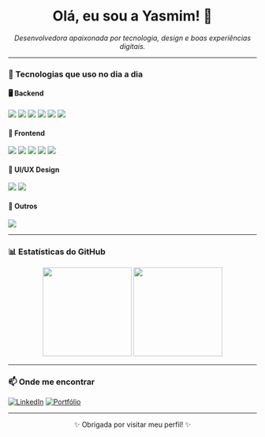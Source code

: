 <!-- ### <div align="rigth">Muito prazer, sou a Yasmim 😃 sou uma desenvolvedora backend em desenvolvimento 👩‍💻</div>  
<br/>

-  📍Atualmente estou focando [nesse projeto](https://github.com/YasmimAlves01/PRAIOOU)  


- 🌱 Atualmente estou focando em C++ e Node.js  


<br/>  


## Connect with me  
<div align="center">
<a href="https://github.com/YasmimAlves01" target="_blank">
<img src=https://img.shields.io/badge/github-%2324292e.svg?&style=for-the-badge&logo=github&logoColor=white alt=github style="margin-bottom: 5px;" />
</a>
<a href="https://linkedin.com/in/yasmim-rodrigues-b6b25a266" target="_blank">
<img src=https://img.shields.io/badge/linkedin-%231E77B5.svg?&style=for-the-badge&logo=linkedin&logoColor=white alt=linkedin style="margin-bottom: 5px;" />
</a>  
</div>  


<br/>  


## Github Stats  
![Anurag's GitHub stats](https://github-readme-stats.vercel.app/api?username=YasmimAlves01\&rank_icon=github&theme=transparent)
<br/>
<br/>
![Top Langs](https://github-readme-stats.vercel.app/api/top-langs/?username=YasmimAlves01&layout=compact&theme=transparent)

<br/>  


## My Skill Set  
<table align="center"><tr><td valign="top" width="50%">
<table align="center"><tr><td valign="top" width="50%" background-color="#ffff">



### Frontend  
<div align="center" background-color="#ffff">  
<div align="center">  
<a href="https://www.w3schools.com/css/" target="_blank"><img style="margin: 10px" src="https://profilinator.rishav.dev/skills-assets/css3-original-wordmark.svg" alt="CSS3" height="50" /></a>  
<a href="https://www.javascript.com/" target="_blank"><img style="margin: 10px" src="https://profilinator.rishav.dev/skills-assets/javascript-original.svg" alt="JavaScript" height="50" /></a>  
<a href="https://reactjs.org/" target="_blank"><img style="margin: 10px" src="https://profilinator.rishav.dev/skills-assets/react-original-wordmark.svg" alt="React" height="50" /></a>  
<a href="https://en.wikipedia.org/wiki/HTML5" target="_blank"><img style="margin: 10px" src="https://profilinator.rishav.dev/skills-assets/html5-original-wordmark.svg" alt="HTML5" height="50" /></a>  
<a href="https://flutter.dev/" target="_blank"><img style="margin: 10px" src="https://profilinator.rishav.dev/skills-assets/flutterio-icon.svg" alt="Flutter" height="50" /></a>  
</div>

</td><td valign="top" width="50%">



### Backend  
<div align="center" background-color="#ffff">  
<div align="center">  
<a href="https://www.cplusplus.com/" target="_blank"><img style="margin: 10px" src="https://profilinator.rishav.dev/skills-assets/cplusplus-original.svg" alt="C++" height="50" /></a>  
<a href="https://www.mongodb.com/" target="_blank"><img style="margin: 10px" src="https://profilinator.rishav.dev/skills-assets/mongodb-original-wordmark.svg" alt="MongoDB" height="50" /></a>  
<a href="https://github.com/" target="_blank"><img style="margin: 10px" src="https://profilinator.rishav.dev/skills-assets/git-scm-icon.svg" alt="Git" height="50" /></a>  
<a href="https://docs.microsoft.com/en-us/dotnet/csharp/" target="_blank"><img style="margin: 10px" src="https://profilinator.rishav.dev/skills-assets/csharp-original.svg" alt="C#" height="50" /></a>  
<a href="https://nodejs.org/" target="_blank"><img style="margin: 10px" src="https://profilinator.rishav.dev/skills-assets/nodejs-original-wordmark.svg" alt="Node.js" height="50" /></a>  
<a href="https://www.mysql.com/" target="_blank"><img style="margin: 10px" src="https://profilinator.rishav.dev/skills-assets/mysql-original-wordmark.svg" alt="MySQL" height="50" /></a>  
<a href="https://firebase.google.com/" target="_blank"><img style="margin: 10px" src="https://profilinator.rishav.dev/skills-assets/firebase.png" alt="Firebase" height="50" /></a>  
</div>

</td></tr></table>  </table> 

<br/>  


<div align="center">
<img src="https://komarev.com/ghpvc/?username=YasmimAlves01&&style=flat-square" align="center" />
</div>  
<br/> -->

<h1 align="center">Olá, eu sou a Yasmim! 👋</h1>

<p align="center">
  <i>Desenvolvedora apaixonada por tecnologia, design e boas experiências digitais.</i>
</p>

---

### 🚀 Tecnologias que uso no dia a dia

#### 🖥️ Backend
<img src="https://img.shields.io/badge/Node.js-339933?style=for-the-badge&logo=nodedotjs&logoColor=white"/>
<img src="https://img.shields.io/badge/MySQL-005C84?style=for-the-badge&logo=mysql&logoColor=white"/>
<img src="https://img.shields.io/badge/MongoDB-4EA94B?style=for-the-badge&logo=mongodb&logoColor=white"/>
<img src="https://img.shields.io/badge/C%23-68217A?style=for-the-badge&logo=c-sharp&logoColor=white"/>
<img src="https://img.shields.io/badge/C++-00599C?style=for-the-badge&logo=c%2b%2b&logoColor=white"/>
<img src="https://img.shields.io/badge/Firebase-ffca28?style=for-the-badge&logo=firebase&logoColor=black"/>

#### 🎨 Frontend
<img src="https://img.shields.io/badge/HTML5-E34F26?style=for-the-badge&logo=html5&logoColor=white"/>
<img src="https://img.shields.io/badge/CSS3-1572B6?style=for-the-badge&logo=css3&logoColor=white"/>
<img src="https://img.shields.io/badge/JavaScript-F7DF1E?style=for-the-badge&logo=javascript&logoColor=black"/>
<img src="https://img.shields.io/badge/React-61DAFB?style=for-the-badge&logo=react&logoColor=black"/>
<img src="https://img.shields.io/badge/Flutter-02569B?style=for-the-badge&logo=flutter&logoColor=white"/>

#### 🎨 UI/UX Design
<img src="https://img.shields.io/badge/Figma-F24E1E?style=for-the-badge&logo=figma&logoColor=white"/>
<img src="https://img.shields.io/badge/Adobe%20Photoshop-31A8FF?style=for-the-badge&logo=adobe-photoshop&logoColor=white"/>

#### 🧰 Outros
<img src="https://img.shields.io/badge/Git-F05032?style=for-the-badge&logo=git&logoColor=white"/>

---

### 📊 Estatísticas do GitHub

<div align="center">
  <img height="180em" src="https://github-readme-stats.vercel.app/api?username=seu-usuario&show_icons=true&theme=radical"/>
  <img height="180em" src="https://github-readme-stats.vercel.app/api/top-langs/?username=seu-usuario&layout=compact&langs_count=7&theme=radical"/>
</div>

---

### 📫 Onde me encontrar

[![LinkedIn](https://img.shields.io/badge/-LinkedIn-blue?style=for-the-badge&logo=linkedin&logoColor=white)](https://linkedin.com/in/seu-perfil)
[![Portfólio](https://img.shields.io/badge/-Portfólio-ff69b4?style=for-the-badge&logo=githubpages&logoColor=white)](https://seu-portfolio.com)

---

<p align="center">✨ Obrigada por visitar meu perfil! ✨</p>
